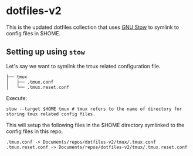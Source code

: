 # dotfiles-v2

This is the updated dotfiles collection that uses [GNU Stow](https://www.gnu.org/software/stow/) to symlink to config files in $HOME.

## Setting up using `stow`

Let's say we want to symlink the tmux related configuration file.

```
├── tmux
│   ├── .tmux.conf
│   └── .tmux.reset.conf

```

Execute:
```
stow --target $HOME tmux # tmux refers to the name of directory for storing tmux related config files. 
```

This will setup the following files in the $HOME directory symlinked to the config files in this repo.
```
.tmux.conf -> Documents/repos/dotfiles-v2/tmux/.tmux.conf
.tmux.reset.conf -> Documents/repos/dotfiles-v2/tmux/.tmux.reset.conf
```
